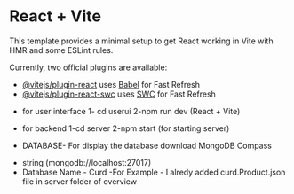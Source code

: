 # React + Vite

This template provides a minimal setup to get React working in Vite with HMR and some ESLint rules.

Currently, two official plugins are available:

- [@vitejs/plugin-react](https://github.com/vitejs/vite-plugin-react/blob/main/packages/plugin-react/README.md) uses [Babel](https://babeljs.io/) for Fast Refresh
- [@vitejs/plugin-react-swc](https://github.com/vitejs/vite-plugin-react-swc) uses [SWC](https://swc.rs/) for Fast Refresh

* for user interface
1- cd userui
2-npm run dev (React + Vite)

* for backend
1-cd server
2-npm start (for starting server)

* DATABASE- For display the database  download  MongoDB Compass
- string (mongodb://localhost:27017)
- Database Name - Curd
-For Example - I alredy added curd.Product.json file in server folder of overview
  
